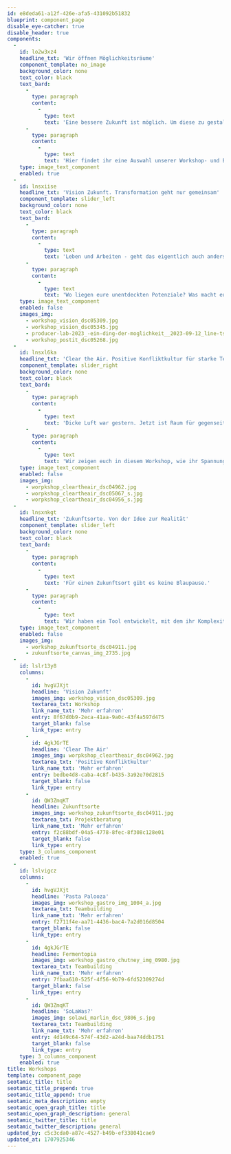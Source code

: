 ```yaml
---
id: e8deda61-a12f-426e-afa5-431092b51832
blueprint: component_page
disable_eye-catcher: true
disable_header: true
components:
  -
    id: lo2w3xz4
    headline_txt: 'Wir öffnen Möglichkeitsräume'
    component_template: no_image
    background_color: none
    text_color: black
    text_bard:
      -
        type: paragraph
        content:
          -
            type: text
            text: 'Eine bessere Zukunft ist möglich. Um diese zu gestalten braucht es Changemaker und Visionär*innen, die mutig den Wandel vorantreiben und Andere mitreißen.'
      -
        type: paragraph
        content:
          -
            type: text
            text: 'Hier findet ihr eine Auswahl unserer Workshop- und Beratungsangebote mit dem Fokus auf zeitgemäßes Unternehmer*innentum, nachhaltiges Wirtschaften, co-kreatives Gestalten und Teambuilding.'
    type: image_text_component
    enabled: true
  -
    id: lnsxiise
    headline_txt: 'Vision Zukunft. Transformation geht nur gemeinsam'
    component_template: slider_left
    background_color: none
    text_color: black
    text_bard:
      -
        type: paragraph
        content:
          -
            type: text
            text: 'Leben und Arbeiten - geht das eigentlich auch anders? Mit mehr Wir-Gefühl, Lust auf Veränderung und viel kreativem Spielraum? In diesem Workshop schauen wir genau hin und erarbeiten eure gemeinsame Vision.'
      -
        type: paragraph
        content:
          -
            type: text
            text: 'Wo liegen eure unentdeckten Potenziale? Was macht euch als Team stark und wo wollt ihr zusammen hin? Wir begeben uns mit euch in das spannende Feld zwischen urbaner Innovationskraft und dem Entwicklungsraum Natur - und eröffnen neue Perspektiven. '
    type: image_text_component
    enabled: false
    images_img:
      - workshop_vision_dsc05309.jpg
      - workshop_vision_dsc05345.jpg
      - producer-lab-2023_-ein-ding-der-moglichkeit__2023-09-12_line-tsoj_00266_s.jpg
      - workshop_postit_dsc05268.jpg
  -
    id: lnsxl6ka
    headline_txt: 'Clear the Air. Positive Konfliktkultur für starke Teams'
    component_template: slider_right
    background_color: none
    text_color: black
    text_bard:
      -
        type: paragraph
        content:
          -
            type: text
            text: 'Dicke Luft war gestern. Jetzt ist Raum für gegenseitiges Verständnis gefragt. Aber wie verankern wir eine konstruktive Konfliktkultur in unserer Organisation?'
      -
        type: paragraph
        content:
          -
            type: text
            text: 'Wir zeigen euch in diesem Workshop, wie ihr Spannungen frühzeitig lösen und mehr Sicherheit in eurem Team gewinnen könnt. Dazu nutzen wir das New Work Tool “Clear the Air”, das auf den Grundlagen der gewaltfreien Kommunikation basiert. '
    type: image_text_component
    enabled: false
    images_img:
      - worpkshop_cleartheair_dsc04962.jpg
      - worpkshop_cleartheair_dsc05067_s.jpg
      - worpkshop_cleartheair_dsc04956_s.jpg
  -
    id: lnsxnkgt
    headline_txt: 'Zukunftsorte. Von der Idee zur Realität'
    component_template: slider_left
    background_color: none
    text_color: black
    text_bard:
      -
        type: paragraph
        content:
          -
            type: text
            text: 'Für einen Zukunftsort gibt es keine Blaupause.'
      -
        type: paragraph
        content:
          -
            type: text
            text: 'Wir haben ein Tool entwickelt, mit dem ihr Komplexität reduzieren und zielgerichtet die nächsten Schritte gehen könnt. In diesem Workshop lernt ihr unser umfassendes Modell kennen, in dem wir unser Know-how aus dem Product Thinking mit unseren eigenen Projekterfahrungen verbinden. So erzeugt ihr geteiltes Verständnis und koordiniert kollektives Handeln.'
    type: image_text_component
    enabled: false
    images_img:
      - workshop_zukunftsorte_dsc04911.jpg
      - zukunftsorte_canvas_img_2735.jpg
  -
    id: lslr13y8
    columns:
      -
        id: hvgVJXjt
        headline: 'Vision Zukunft'
        images_img: workshop_vision_dsc05309.jpg
        textarea_txt: Workshop
        link_name_txt: 'Mehr erfahren'
        entry: 8f67d0b9-2eca-41aa-9a0c-43f4a597d475
        target_blank: false
        link_type: entry
      -
        id: 4gkJGrTE
        headline: 'Clear The Air'
        images_img: worpkshop_cleartheair_dsc04962.jpg
        textarea_txt: 'Positive Konfliktkultur'
        link_name_txt: 'Mehr erfahren'
        entry: bedbe4d8-caba-4c8f-b435-3a92e70d2815
        target_blank: false
        link_type: entry
      -
        id: QW3ZmqKT
        headline: Zukunftsorte
        images_img: workshop_zukunftsorte_dsc04911.jpg
        textarea_txt: Projektberatung
        link_name_txt: 'Mehr erfahren'
        entry: f2c88bdf-04a5-4778-8fec-8f308c128e01
        target_blank: false
        link_type: entry
    type: 3_columns_component
    enabled: true
  -
    id: lslvigcz
    columns:
      -
        id: hvgVJXjt
        headline: 'Pasta Palooza'
        images_img: workshop_gastro_img_1004_a.jpg
        textarea_txt: Teambuilding
        link_name_txt: 'Mehr erfahren'
        entry: f2711f4e-aa71-4436-bac4-7a2d016d8504
        target_blank: false
        link_type: entry
      -
        id: 4gkJGrTE
        headline: Fermentopia
        images_img: workshop_gastro_chutney_img_0980.jpg
        textarea_txt: Teambuilding
        link_name_txt: 'Mehr erfahren'
        entry: 7fbaa610-525f-4f56-9b79-6fd52309274d
        target_blank: false
        link_type: entry
      -
        id: QW3ZmqKT
        headline: 'SoLaWas?'
        images_img: solawi_marlin_dsc_9806_s.jpg
        textarea_txt: Teambuilding
        link_name_txt: 'Mehr erfahren'
        entry: 4d149c64-574f-43d2-a24d-baa74ddb1751
        target_blank: false
        link_type: entry
    type: 3_columns_component
    enabled: true
title: Workshops
template: component_page
seotamic_title: title
seotamic_title_prepend: true
seotamic_title_append: true
seotamic_meta_description: empty
seotamic_open_graph_title: title
seotamic_open_graph_description: general
seotamic_twitter_title: title
seotamic_twitter_description: general
updated_by: c5c3cda0-a87c-4527-b49b-ef338041cae9
updated_at: 1707925346
---
```

